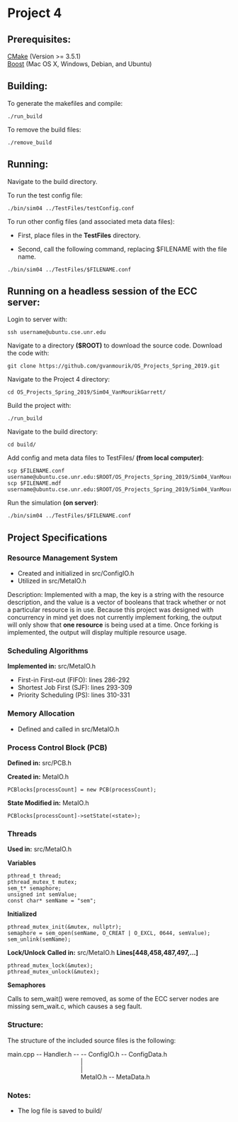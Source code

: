 
<!-- *********************************** -->
# Project 4
<!-- *********************************** -->



## Prerequisites:
[CMake](https://cmake.org/download/) (Version >= 3.5.1)
<br>[Boost](https://www.boost.org/doc/libs/1_69_0/doc/html/quickbook/install.html) (Mac OS X, Windows, Debian, and Ubuntu)



## Building:
To generate the makefiles and compile:
```
./run_build
```

To remove the build files:
```
./remove_build
```



## Running:
Navigate to the build directory.

To run the test config file:
```
./bin/sim04 ../TestFiles/testConfig.conf
```

To run other config files (and associated meta data files):

* First, place files in the **TestFiles** directory.

* Second, call the following command, replacing $FILENAME with the file name. 

```
./bin/sim04 ../TestFiles/$FILENAME.conf
```



## Running on a headless session of the ECC server:
Login to server with:
```
ssh username@ubuntu.cse.unr.edu
```

Navigate to a directory **($ROOT)** to download the source code.
Download the code with:
```
git clone https://github.com/gvanmourik/OS_Projects_Spring_2019.git
```

Navigate to the Project 4 directory:
```
cd OS_Projects_Spring_2019/Sim04_VanMourikGarrett/
```

Build the project with:
```
./run_build
```

Navigate to the build directory:
```
cd build/
```

Add config and meta data files to TestFiles/ **(from local computer)**:
```
scp $FILENAME.conf username@ubuntu.cse.unr.edu:$ROOT/OS_Projects_Spring_2019/Sim04_VanMourikGarrett/TestFiles
scp $FILENAME.mdf username@ubuntu.cse.unr.edu:$ROOT/OS_Projects_Spring_2019/Sim04_VanMourikGarrett/TestFiles
```

Run the simulation **(on server)**:
```
./bin/sim04 ../TestFiles/$FILENAME.conf
```


## Project Specifications

### Resource Management System
* Created and initialized in src/ConfigIO.h
* Utilized in src/MetaIO.h

Description: Implemented with a map, the key is a string with the resource description, and the value is a vector of booleans that track whether or not a particular resource is in use. Because this project was designed with concurrency in mind yet does not currently implement forking, the output will only show that **one resource** is being used at a time. Once forking is implemented, the output will display multiple resource usage.


### Scheduling Algorithms
**Implemented in:**
src/MetaIO.h
* First-in First-out (FIFO): lines 286-292
* Shortest Job First (SJF): lines 293-309
* Priority Scheduling (PS): lines 310-331


### Memory Allocation
* Defined and called in src/MetaIO.h


### Process Control Block (PCB)
**Defined in:** 
src/PCB.h

**Created in:**
MetaIO.h
```
PCBlocks[processCount] = new PCB(processCount);
```
**State Modified in:**
MetaIO.h
```
PCBlocks[processCount]->setState(<state>);
```

### Threads
**Used in:** 
src/MetaIO.h

**Variables**
```
pthread_t thread;
pthread_mutex_t mutex;
sem_t* semaphore;
unsigned int semValue;
const char* semName = "sem";
```
**Initialized**
```
pthread_mutex_init(&mutex, nullptr);
semaphore = sem_open(semName, O_CREAT | O_EXCL, 0644, semValue);
sem_unlink(semName);
```
**Lock/Unlock**
**Called in:** src/MetaIO.h **Lines[448,458,487,497,...]**
```
pthread_mutex_lock(&mutex);
pthread_mutex_unlock(&mutex);
```
**Semaphores**

Calls to sem_wait() were removed, as some of the ECC server nodes are missing sem_wait.c, which causes a seg fault.

### Structure:
The structure of the included source files is the following:

main.cpp -- Handler.h -- -- ConfigIO.h -- ConfigData.h 	<br />
&nbsp;&nbsp;&nbsp;&nbsp;&nbsp;&nbsp;&nbsp;&nbsp;&nbsp;&nbsp;&nbsp;&nbsp;&nbsp;&nbsp;&nbsp;&nbsp;&nbsp;&nbsp;&nbsp;&nbsp;&nbsp;&nbsp;&nbsp;&nbsp;&nbsp;&nbsp;&nbsp;&nbsp;&nbsp;&nbsp;&nbsp;&nbsp;&nbsp;&nbsp;&nbsp;&nbsp;&nbsp;&nbsp;&nbsp;&nbsp;&nbsp;&nbsp;|								<br />
&nbsp;&nbsp;&nbsp;&nbsp;&nbsp;&nbsp;&nbsp;&nbsp;&nbsp;&nbsp;&nbsp;&nbsp;&nbsp;&nbsp;&nbsp;&nbsp;&nbsp;&nbsp;&nbsp;&nbsp;&nbsp;&nbsp;&nbsp;&nbsp;&nbsp;&nbsp;&nbsp;&nbsp;&nbsp;&nbsp;&nbsp;&nbsp;&nbsp;&nbsp;&nbsp;&nbsp;&nbsp;&nbsp;&nbsp;&nbsp;&nbsp;&nbsp;|								<br />
&nbsp;&nbsp;&nbsp;&nbsp;&nbsp;&nbsp;&nbsp;&nbsp;&nbsp;&nbsp;&nbsp;&nbsp;&nbsp;&nbsp;&nbsp;&nbsp;&nbsp;&nbsp;&nbsp;&nbsp;&nbsp;&nbsp;&nbsp;&nbsp;&nbsp;&nbsp;&nbsp;&nbsp;&nbsp;&nbsp;&nbsp;&nbsp;&nbsp;&nbsp;&nbsp;&nbsp;&nbsp;&nbsp;&nbsp;&nbsp;&nbsp;&nbsp;MetaIO.h -- MetaData.h          <br />


### Notes:
* The log file is saved to build/